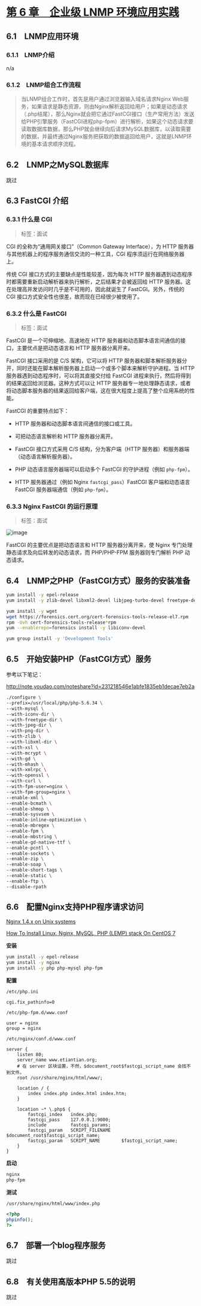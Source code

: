 # [第 6 章　企业级 LNMP 环境应用实践](https://mrhuangyuhui.gitee.io/books/f7npHt_files/text/part0165.html)

## 6.1　LNMP应用环境

### 6.1.1　LNMP介绍

n/a

### 6.1.2　LNMP组合工作流程

> 当LNMP组合工作时，首先是用户通过浏览器输入域名请求Nginx Web服务，如果请求是静态资源，则由Nginx解析返回给用户；如果是动态请求（.php结尾），那么Nginx就会把它通过FastCGI接口（生产常用方法）发送给PHP引擎服务（FastCGI进程php-fpm）进行解析，如果这个动态请求要读取数据库数据，那么PHP就会继续向后请求MySQL数据库，以读取需要的数据，并最终通过Nginx服务把获取的数据返回给用户，这就是LNMP环境的基本请求顺序流程。

## 6.2　LNMP之MySQL数据库

跳过

## 6.3 FastCGI 介绍

### 6.3.1 什么是 CGI

> 标签：面试

CGI 的全称为“通用网关接口”（Common Gateway Interface），为 HTTP 服务器与其他机器上的程序服务通信交流的一种工具，CGI 程序须运行在网络服务器上。

传统 CGI 接口方式的主要缺点是性能较差，因为每次 HTTP 服务器遇到动态程序时都需要重新启动解析器来执行解析，之后结果才会被返回给 HTTP 服务器。这在处理高并发访问时几乎是不可用的，因此就诞生了 FastCGI。另外，传统的 CGI 接口方式安全性也很差，故而现在已经很少被使用了。

### 6.3.2 什么是 FastCGI

> 标签：面试

FastCGI 是一个可伸缩地、高速地在 HTTP 服务器和动态脚本语言间通信的接口，主要优点是把动态语言和 HTTP 服务器分离开来。

FastCGI 接口采用的是 C/S 架构，它可以将 HTTP 服务器和脚本解析服务器分开，同时还能在脚本解析服务器上启动一个或多个脚本来解析守护进程。当 HTTP 服务器遇到动态程序时，可以将其直接交付给 FastCGI 进程来执行，然后将得到的结果返回给浏览器。这种方式可以让 HTTP 服务器专一地处理静态请求，或者将动态脚本服务器的结果返回给客户端，这在很大程度上提高了整个应用系统的性能。

FastCGI 的重要特点如下：

- HTTP 服务器和动态脚本语言间通信的接口或工具。

- 可把动态语言解析和 HTTP 服务器分离开。

- FastCGI 接口方式采用 C/S 结构，分为客户端（HTTP 服务器）和服务器端（动态语言解析服务器）。

- PHP 动态语言服务器端可以启动多个 FastCGI 的守护进程（例如 `php-fpm`）。

- HTTP 服务器通过（例如 Nginx `fastcgi_pass`）FastCGI 客户端和动态语言 FastCGI 服务器端通信（例如 `php-fpm`）。

### 6.3.3 Nginx FastCGI 的运行原理

> 标签：面试

![image](https://mrhuangyuhui.gitee.io/books/f7npHt_files/images/00203.jpeg)

FastCGI 的主要优点是把动态语言和 HTTP 服务器分离开来，使 Nginx 专门处理静态请求及向后转发的动态请求，而 PHP/PHP-FPM 服务器则专门解析 PHP 动态请求。

## 6.4　LNMP之PHP（FastCGI方式）服务的安装准备

```bash
yum install -y epel-release
yum install -y zlib-devel libxml2-devel libjpeg-turbo-devel freetype-devel libpng-devel gd-devel libcurl-devel libxslt-devel libmcrypt-devel mhash mcrypt openssl-devel

yum install -y wget
wget https://forensics.cert.org/cert-forensics-tools-release-el7.rpm
rpm -Uvh cert-forensics-tools-release*rpm
yum --enablerepo=forensics install -y libiconv-devel

yum group install -y 'Development Tools'
```

## 6.5　开始安装PHP（FastCGI方式）服务

参考以下笔记：

http://note.youdao.com/noteshare?id=231218546e1abfe1835eb1decae7eb2a

```bash
./configure \
--prefix=/usr/local/php/php-5.6.34 \
--with-mysql \
--with-iconv-dir \
--with-freetype-dir \
--with-jpeg-dir \
--with-png-dir \
--with-zlib \
--with-libxml-dir \
--with-xsl \
--with-mcrypt \
--with-gd \
--with-mhash \
--with-xmlrpc \
--with-openssl \
--with-curl \
--with-fpm-user=nginx \
--with-fpm-group=nginx \
--enable-xml \
--enable-bcmath \
--enable-shmop \
--enable-sysvsem \
--enable-inline-optimization \
--enable-mbregex \
--enable-fpm \
--enable-mbstring \
--enable-gd-native-ttf \
--enable-pcntl \
--enable-sockets \
--enable-zip \
--enable-soap \
--enable-short-tags \
--enable-static \
--enable-ftp \
--disable-rpath
```

## 6.6　配置Nginx支持PHP程序请求访问

[Nginx 1.4.x on Unix systems](http://php.net/manual/en/install.unix.nginx.php)

[How To Install Linux, Nginx, MySQL, PHP (LEMP) stack On CentOS 7](https://www.digitalocean.com/community/tutorials/how-to-install-linux-nginx-mysql-php-lemp-stack-on-centos-7)

**安装**
```bash
yum install -y epel-release
yum install -y nginx
yum install -y php php-mysql php-fpm
```

**配置**

`/etc/php.ini`
```
cgi.fix_pathinfo=0
```

`/etc/php-fpm.d/www.conf`
```
user = nginx
group = nginx
```

`/etc/nginx/conf.d/www.conf`
```nginx
server {
    listen 80;
    server_name www.etiantian.org;
    # 在 server 区块设置，不然，$document_root$fastcgi_script_name 会找不到文件。
    root /usr/share/nginx/html/www/;

    location / {
        index index.php index.html index.htm;
    }

    location ~* \.php$ {
        fastcgi_index   index.php;
        fastcgi_pass    127.0.0.1:9000;
        include         fastcgi_params;
        fastcgi_param   SCRIPT_FILENAME    $document_root$fastcgi_script_name;
        fastcgi_param   SCRIPT_NAME        $fastcgi_script_name;
    }
}
```

**启动**
```bash
nginx
php-fpm
```

**测试**

`/usr/share/nginx/html/www/index.php`
```php
<?php
phpinfo();
?>
```

## 6.7　部署一个blog程序服务

跳过

## 6.8　有关使用高版本PHP 5.5的说明

跳过